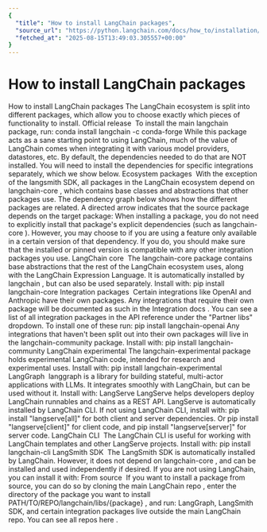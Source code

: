 ```yaml
---
{
  "title": "How to install LangChain packages",
  "source_url": "https://python.langchain.com/docs/how_to/installation/",
  "fetched_at": "2025-08-15T13:49:03.305557+00:00"
}
---
```


# How to install LangChain packages

How to install LangChain packages
The LangChain ecosystem is split into different packages, which allow you to choose exactly which pieces of
functionality to install.
Official release
​
To install the main
langchain
package, run:
conda install langchain -c conda-forge
While this package acts as a sane starting point to using LangChain,
much of the value of LangChain comes when integrating it with various model providers, datastores, etc.
By default, the dependencies needed to do that are NOT installed. You will need to install the dependencies for specific integrations separately, which we show below.
Ecosystem packages
​
With the exception of the
langsmith
SDK, all packages in the LangChain ecosystem depend on
langchain-core
, which contains base
classes and abstractions that other packages use. The dependency graph below shows how the different packages are related.
A directed arrow indicates that the source package depends on the target package:
When installing a package, you do not need to explicitly install that package's explicit dependencies (such as
langchain-core
).
However, you may choose to if you are using a feature only available in a certain version of that dependency.
If you do, you should make sure that the installed or pinned version is compatible with any other integration packages you use.
LangChain core
​
The
langchain-core
package contains base abstractions that the rest of the LangChain ecosystem uses, along with the LangChain Expression Language. It is automatically installed by
langchain
, but can also be used separately. Install with:
pip install langchain-core
Integration packages
​
Certain integrations like OpenAI and Anthropic have their own packages.
Any integrations that require their own package will be documented as such in the
Integration docs
.
You can see a list of all integration packages in the
API reference
under the "Partner libs" dropdown.
To install one of these run:
pip install langchain-openai
Any integrations that haven't been split out into their own packages will live in the
langchain-community
package. Install with:
pip install langchain-community
LangChain experimental
​
The
langchain-experimental
package holds experimental LangChain code, intended for research and experimental uses.
Install with:
pip install langchain-experimental
LangGraph
​
langgraph
is a library for building stateful, multi-actor applications with LLMs. It integrates smoothly with LangChain, but can be used without it.
Install with:
LangServe
​
LangServe helps developers deploy LangChain runnables and chains as a REST API.
LangServe is automatically installed by LangChain CLI.
If not using LangChain CLI, install with:
pip install "langserve[all]"
for both client and server dependencies. Or
pip install "langserve[client]"
for client code, and
pip install "langserve[server]"
for server code.
LangChain CLI
​
The LangChain CLI is useful for working with LangChain templates and other LangServe projects.
Install with:
pip install langchain-cli
LangSmith SDK
​
The LangSmith SDK is automatically installed by LangChain. However, it does not depend on
langchain-core
, and can be installed and used independently if desired.
If you are not using LangChain, you can install it with:
From source
​
If you want to install a package from source, you can do so by cloning the
main LangChain repo
, enter the directory of the package you want to install
PATH/TO/REPO/langchain/libs/{package}
, and run:
LangGraph, LangSmith SDK, and certain integration packages live outside the main LangChain repo. You can see
all repos here
.
